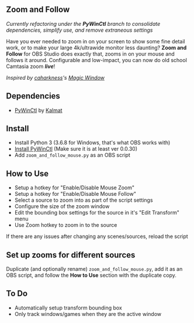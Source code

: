 Zoom and Follow
---------------


*Currently refactoring under the **PyWinCtl** branch to consolidate dependencies, simplify use, and remove extraneous settings*

Have you ever needed to zoom in on your screen to show some fine detail work, or to make your large 4k/ultrawide monitor less daunting? **Zoom and Follow** for OBS Studio does exactly that, zooms in on your mouse and follows it around. Configurable and low-impact, you can now do old school Camtasia zoom ***live***!

*Inspired by [caharkness](https://obsproject.com/forum/members/caharkness.153928/)'s [Magic Window](https://obsproject.com/forum/threads/magic-window.107614/)*


Dependencies
------------
- [PyWinCtl](https://github.com/Kalmat/PyWinCtl/) by [Kalmat](https://github.com/Kalmat)

Install
-------
- Install Python 3 (3.6.8 for Windows, that's what OBS works with)
- [Install PyWinCtl](https://github.com/Kalmat/PyWinCtl#install) (Make sure it is at least ver 0.0.30)
- Add `zoom_and_follow_mouse.py` as an OBS script

How to Use
----------
- Setup a hotkey for "Enable/Disable Mouse Zoom"
- Setup a hotkey for "Enable/Disable Mouse Follow"
- Select a source to zoom into as part of the script settings
- Configure the size of the zoom window
- Edit the bounding box settings for the source in it's "Edit Transform" menu
- Use Zoom hotkey to zoom in to the source

If there are any issues after changing any scenes/sources, reload the script

Set up zooms for different sources
---
Duplicate (and optionally rename) `zoom_and_follow_mouse.py`, add it as an OBS script, and follow the **How to Use** section with the duplicate copy.

To Do
-----
- Automatically setup transform bounding box
- Only track windows/games when they are the active window